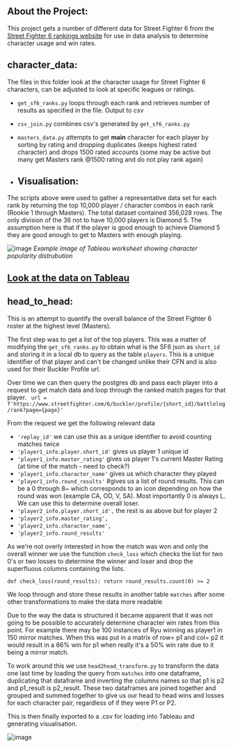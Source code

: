 

## About the Project:

This project gets a number of different data for Street Fighter 6 from the [Street Fighter 6 rankings website](https://www.streetfighter.com/6/buckler/ranking/league) for use in data analysis to determine character usage and win rates.

## character_data:

The files in this folder look at the character usage for Street Fighter 6 characters, can be adjusted to look at specific leagues or ratings. 

- `get_sf6_ranks.py` loops through each rank and retrieves number of results as specified in the file. Output to csv
- `csv_join.py` combines csv's generated by `get_sf6_ranks.py`
- `masters_data.py` attempts to get **main** character for each player by sorting by rating and dropping duplicates (keeps highest rated character) and drops 1500 rated accounts (some may be active but many get Masters rank @1500 rating and do not play rank again)

- ## Visualisation:

The scripts above were used to gather a representative data set for each rank by returning the top 10,000 player / character combos in each rank (Rookie 1 through Masters). The total dataset contained 356,028 rows. The only division of the 36 not to have 10,000 players is Diamond 5. The assumption here is that if the player is good enough to achieve Diamond 5 they are good enough to get to Masters with enough playing. 

![image](https://github.com/AJardelH/SF6_Ranking_Data/assets/113073854/0fff3ba8-0701-4adf-927f-18c3d20aa81d)
*Example image of Tableau worksheet showing character popularity distrubution*

## [Look at the data on Tableau](https://public.tableau.com/authoring/StreetFighter6CharacterData/StreetFighter6CharacterPopularity)

## head_to_head:

This is an attempt to quantify the overall balance of the Street Fighter 6 roster at the highest level (Masters). 

The first step was to get a list of the top players. This was a matter of modifying the `get_sf6_ranks.py` to obtain what is the SF6 json as `short_id` and storing it in a local db to query as the table `players`.
This is a unique identifier of that player and can't be changed unlike their CFN and is also used for their Buckler Profile url. 

Over time we can then query the postgres db and pass each player into a request to get match data and loop through the ranked match pages for that player.
` url = f'https://www.streetfighter.com/6/buckler/profile/{short_id}/battlelog/rank?page={page}'`

From the request we get the following relevant data
- `'replay_id'` we can use this as a unique identifier to avoid counting matches twice
- `'player1_info.player.short_id'` gives us player 1 unique id 
- `'player1_info.master_rating'` gives us player 1's current Master Rating (at time of the match - need to check?)
- `'player1_info.character_name'` gives us which character they played
- `'player1_info.round_results'` #gives us a list of round results. This can be a 0 through 8~ which corresponds to an icon depending on how the round was won (example CA, OD, V, SA). Most importantly 0 is always L. We can use this to determine overall loser.
- `'player2_info.player.short_id',` the rest is as above but for player 2
- `'player2_info.master_rating',`
- `'player2_info.character_name',`
- `'player2_info.round_results'`

As we're not overly interested in how the match was won and only the overall winner we use the function `check_loss` which checks the list for two 0's or two losses to determine the winner and loser and drop the superfluous columns containing the lists.

`def check_loss(round_results):
    return round_results.count(0) >= 2`

We loop through and store these results in another table `matches` after some other transformations to make the data more readable

Due to the way the data is structured it became apparent that it was not going to be possible to accurately determine character win rates from this point. 
For example there may be 100 instances of Ryu winning as player1 in 150 mirror matches. When this was put in a matrix of row= p1 and col= p2 it would result in a 66% win for p1 when really it's a 50% win rate due to it being a mirror match.

To work around this we use `head2head_transform.py` to transform the data one last time by loading the query from `matches` into one dataframe, duplicating that dataframe and inverting the columns names so that p1 is p2 and p1_result is p2_result. These two dataframes are joined together and grouped and summed together to give us our head to head wins and losses for each character pair, regardless of if they were P1 or P2. 

This is then finally exported to a .csv for loading into Tableau and generating visualisation. 

![image](https://github.com/AJardelH/SF6_Ranking_Data/assets/113073854/9d62950e-ec65-48db-b042-80d31ff9da78)





